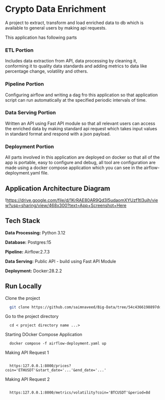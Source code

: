 
# Crypto Data Enrichment
A project to extract, transform and load enriched data to db which is available to general users by making api requests.

This application has following parts

### ETL Portion
Includes data extraction from API, data processing by cleaning it, conforming it to quality data standards and adding metrics to data like percentage change, volatility and others.

### Pipeline Portion
Configuring airflow and writing a dag fro this application so that application script can run automatically at the specified periodic intervals of time.

### Data Serving Portion
Written an API using Fast API module so that all relevant users can access the enriched data by making standard api request which takes input values in standard format and respond with a json payload.

### Deployment Portion
All parts involved in this application are deployed on docker so that all of the app is portable, easy to configure and debug, all tool are configuration are made using a docker compose application which you can see in the airflow-deployment.yaml file.


## Application Architecture Diagram

!https://drive.google.com/file/d/1KrRAE80AR9Qd3l5udaomXYUzf1tl3ujh/view?usp=sharing/view/468x300?text=App+Screenshot+Here

## Tech Stack

**Data Processing:** Python 3.12

**Database:** Postgres:15

**Pipeline:** Airflow:2.7.3

**Data Serving:** Public API - build using Fast API Module

**Deployment:** Docker:28.2.2


## Run Locally

Clone the project

```bash
  git clone https://github.com/saimnaveed/Big-Data/tree/54c4366198897ddd8b4599679ce380eb93b99645/Crypto%20Data%20Enrichment%20ETL
```

Go to the project directory

```cmd/powershell
  cd < project directory name ...>
```

Starting DOcker Compose Application

```cmd/powershell
  docker compose -f airflow-deployment.yaml up
```

Making API Request 1

```https request made on web browser make on local host or on configured ip address with choosen port no

  https:127.0.0.1:8000/prices?coin='ETHUSDT'&start_date='...'&end_date='...'
```

Making API Request 2

```https request made on web browser make on local host or on configured ip address with choosen port no

  https:127.0.0.1:8000/metrics/volatility?coin='BTCUSDT'&period=8d
```
